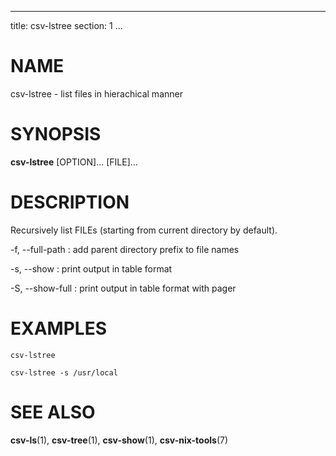 <!--
SPDX-License-Identifier: BSD-3-Clause
Copyright 2021, Marcin Ślusarz <marcin.slusarz@gmail.com>
-->

---
title: csv-lstree
section: 1
...

# NAME #

csv-lstree - list files in hierachical manner

# SYNOPSIS #

**csv-lstree** [OPTION]... [FILE]...

# DESCRIPTION #

Recursively list FILEs (starting from current directory by default).

-f, \--full-path
:   add parent directory prefix to file names

-s, \--show
:   print output in table format

-S, \--show-full
:   print output in table format with pager

# EXAMPLES #

`csv-lstree`

`csv-lstree -s /usr/local`

# SEE ALSO #

**csv-ls**(1), **csv-tree**(1), **csv-show**(1), **csv-nix-tools**(7)
